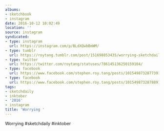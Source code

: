 ```yaml
---
albums:
- sketchbook
- instagram
date: 2016-10-12 10:02:49
location: ''
source: instagram
syndicated:
- type: instagram
  url: https://instagram.com/p/BLdXQwbBmWM/
- type: tumblr
  url: https://roytang.tumblr.com/post/151698853435/worrying-sketchdaily-inktober
- type: twitter
  url: https://twitter.com/roytang/statuses/786145136250159104/
- type: facebook
  url: https://www.facebook.com/stephen.roy.tang/posts/10154987328773912:0
- type: facebook
  url: https://www.facebook.com/stephen.roy.tang/posts/10154987328788912
tags:
- sketchdaily
- inktober
- '2016'
- instagram
title: 'Worrying '
---
```


Worrying #sketchdaily #inktober